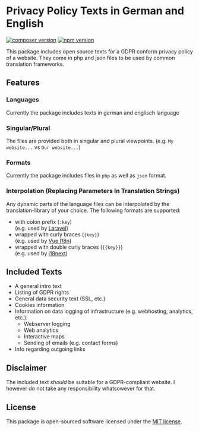 # Privacy Policy Texts in German and English

[![composer version](https://poser.pugx.org/webflorist/privacy-policy-text/v/stable)](https://packagist.org/packages/webflorist/privacy-policy-text)
[![npm version](https://img.shields.io/npm/v/@webflorist/privacy-policy-text.svg)](https://www.npmjs.com/package/@webflorist/privacy-policy-text)

This package includes open source texts for a GDPR conform privacy policy of a website. They come in php and json files to be used by common translation frameworks.

## Features

### Languages

Currently the package includes texts in german and englisch language

### Singular/Plural

The files are provided both in singular and plural viewpoints.
(e.g. `My website...` vs `Our website...`)

### Formats

Currently the package includes files in `php` as well as `json` format.

### Interpolation (Replacing Parameters In Translation Strings)

Any dynamic parts of the language files can be interpolated by the translation-library of your choice. The following formats are supported:

- with colon prefix (`:key`)  
  (e.g. used by [Laravel](https://laravel.com/docs/8.x/localization#replacing-parameters-in-translation-strings))
- wrapped with curly braces (`{key}`)  
  (e.g. used by [Vue I18n](https://vue-i18n.intlify.dev/guide/essentials/syntax.html#interpolations))
- wrapped with double curly braces (`{{key}}`)  
  (e.g. used by [i18next](https://www.i18next.com/translation-function/interpolation))

## Included Texts

- A general intro text
- Listing of GDPR rights
- General data security text (SSL, etc.)
- Cookies information
- Information on data logging of infrastructure (e.g. webhosting, analytics, etc.):
  - Webserver logging
  - Web analytics
  - Interactive maps
  - Sending of emails (e.g. contact forms)
- Info regarding outgoing links

## Disclaimer

The included text *should* be suitable for a GDPR-compliant website.
I however do not take any responsibility whatsowever for that.

## License

This package is open-sourced software licensed under the [MIT license](https://github.com/laravel/framework/blob/8.x/LICENSE.md).